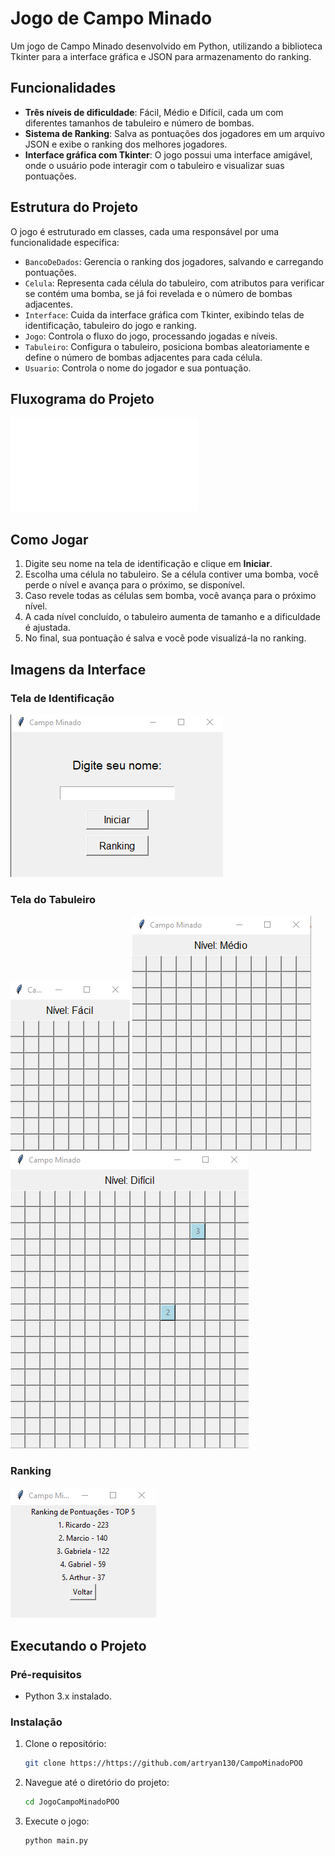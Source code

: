 # Jogo de Campo Minado

Um jogo de Campo Minado desenvolvido em Python, utilizando a biblioteca Tkinter para a interface gráfica e JSON para armazenamento do ranking.

## Funcionalidades

- **Três níveis de dificuldade**: Fácil, Médio e Difícil, cada um com diferentes tamanhos de tabuleiro e número de bombas.
- **Sistema de Ranking**: Salva as pontuações dos jogadores em um arquivo JSON e exibe o ranking dos melhores jogadores.
- **Interface gráfica com Tkinter**: O jogo possui uma interface amigável, onde o usuário pode interagir com o tabuleiro e visualizar suas pontuações.

## Estrutura do Projeto

O jogo é estruturado em classes, cada uma responsável por uma funcionalidade específica:

- `BancoDeDados`: Gerencia o ranking dos jogadores, salvando e carregando pontuações.
- `Celula`: Representa cada célula do tabuleiro, com atributos para verificar se contém uma bomba, se já foi revelada e o número de bombas adjacentes.
- `Interface`: Cuida da interface gráfica com Tkinter, exibindo telas de identificação, tabuleiro do jogo e ranking.
- `Jogo`: Controla o fluxo do jogo, processando jogadas e níveis.
- `Tabuleiro`: Configura o tabuleiro, posiciona bombas aleatoriamente e define o número de bombas adjacentes para cada célula.
- `Usuario`: Controla o nome do jogador e sua pontuação.

## Fluxograma do Projeto
![Tela de Identificação](images/fluxograma.pdf)

## Como Jogar

1. Digite seu nome na tela de identificação e clique em **Iniciar**.
2. Escolha uma célula no tabuleiro. Se a célula contiver uma bomba, você perde o nível e avança para o próximo, se disponível.
3. Caso revele todas as células sem bomba, você avança para o próximo nível.
4. A cada nível concluído, o tabuleiro aumenta de tamanho e a dificuldade é ajustada.
5. No final, sua pontuação é salva e você pode visualizá-la no ranking.

## Imagens da Interface

### Tela de Identificação
![Tela de Identificação](images/TelaIdentificacao.png)

### Tela do Tabuleiro
![Tela do Tabuleiro1](images/TelaTabuleiroFacil.png)
![Tela do Tabuleiro2](images/TelaTabuleiroMedio.png)
![Tela do Tabuleiro3](images/TelaTabuleiroDifcil.png)

### Ranking
![Tela do Ranking](images/Ranking.png)

## Executando o Projeto

### Pré-requisitos

- Python 3.x instalado.

### Instalação

1. Clone o repositório:
   ```bash
   git clone https://https://github.com/artryan130/CampoMinadoPOO

2. Navegue até o diretório do projeto:
   ```bash
   cd JogoCampoMinadoPOO

3. Execute o jogo:
   ```bash
   python main.py
